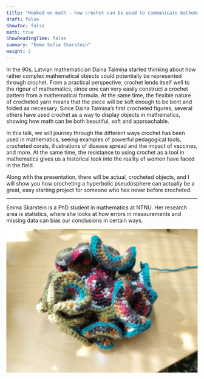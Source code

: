 ```yaml
---
title: "Hooked on math – how crochet can be used to communicate mathematics"
draft: false
ShowToc: false
math: true
ShowReadingTime: false
summary: "Emma Sofie Skarstein"
weight: 2
---
```


In the 90s, Latvian mathematician Daina Taimiņa started thinking about how rather complex mathematical objects could potentially be represented through crochet. From a practical perspective, crochet lends itself well to the rigour of mathematics, since one can very easily construct a crochet pattern from a mathematical formula. At the same time, the flexible nature of crocheted yarn means that the piece will be soft enough to be bent and folded as necessary. Since Daina Taimiņa’s first crocheted figures, several others have used crochet as a way to display objects in mathematics, showing how math can be both beautiful, soft and approachable. 
 
In this talk, we will journey through the different ways crochet has been used in mathematics, seeing examples of powerful pedagogical tools, crocheted corals, illustrations of disease spread and the impact of vaccines, and more. At the same time, the resistance to using crochet as a tool in mathematics gives us a historical look into the reality of women have faced in the field. 
 
Along with the presentation, there will be actual, crocheted objects, and I will show you how crocheting a hyperbolic pseudosphere can actually be a great, easy starting project for someone who has never before crocheted.
 
---
 
Emma Skarstein is a PhD student in mathematics at NTNU. Her research area is statistics, where she looks at how errors in measurements and missing data can bias our conclusions in certain ways.

<img src="images/crochette1.jpg#invert" alt="Error loading image" width="700"/>